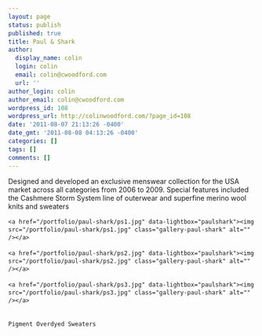 ```yaml
---
layout: page
status: publish
published: true
title: Paul & Shark
author:
  display_name: colin
  login: colin
  email: colin@cwoodford.com
  url: ''
author_login: colin
author_email: colin@cwoodford.com
wordpress_id: 108
wordpress_url: http://colinwoodford.com/?page_id=108
date: '2011-08-07 21:13:26 -0400'
date_gmt: '2011-08-08 04:13:26 -0400'
categories: []
tags: []
comments: []
---
```

<div class="gallery">
	<p>Designed and developed an exclusive menswear collection for the USA market across all categories from 2006 to 2009. Special features included the Cashmere Storm System line of outerwear and superfine merino wool knits and sweaters</p>

	<a href="/portfolio/paul-shark/ps1.jpg" data-lightbox="paulshark"><img src="/portfolio/paul-shark/ps1.jpg" class="gallery-paul-shark" alt="" /></a>

	<a href="/portfolio/paul-shark/ps2.jpg" data-lightbox="paulshark"><img src="/portfolio/paul-shark/ps2.jpg" class="gallery-paul-shark" alt="" /></a>

	<a href="/portfolio/paul-shark/ps3.jpg" data-lightbox="paulshark"><img src="/portfolio/paul-shark/ps3.jpg" class="gallery-paul-shark" alt="" /></a>


	Pigment Overdyed Sweaters


</div>
